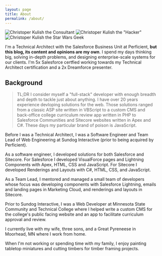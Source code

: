 ```yaml
---
layout: page
title: About
permalink: /about/
---
```


![Christoper Kulish the Consultant](https://s.gravatar.com/avatar/57998ef0474b7c4efe306ff0ac012e5f?s=240)
![Christoper Kulish the "Hacker"](https://s.gravatar.com/avatar/d7cf55182db90689fb27f21b276ac445?s=240)
![Christoper Kulish the Star Wars Geek](https://s.gravatar.com/avatar/28d6bef30f3a03f283ccc9a02b78e806?s=240)

I'm a Technical Architect with the Salesforce Business Unit at Perficient, **but this blog, its content and opinions are my own**. I spend my days thinking big, solving in-depth problems, and designing enterprise-scale systems for our clients. I'm 5x Salesforce certfied working towards my Technical Architect certification and a 2x Dreamforce presenter.

## Background 

> TL;DR I consider myself a "full-stack" developer with enough breadth and depth to tackle just about anything. I have over 20 years experience devloping solutions for the web. Those solutions ranged from a classic ASP site written in VBScript to a custom CMS and back-office college curriculum review app written in PHP to Salesforce Communities and Sitecore websites written in Apex and C#. These days my particular brand of poison is JavaScript.

Before I was a Technical Architect, I was a Software Engineer and Team Lead of Web Engineering at Sundog Interactive (prior to being acquired by Perficient). 

As a software engineer, I developed solutions for both Salesforce and Sitecore. For Salesforce I developed VisualForce pages and Lightning Components with Apex, HTML, CSS and JavaScript. For Sitecore I developed Renderings and Layouts with C#, HTML, CSS, and JavaScript.

As a Team Lead, I mentored and managed a small team of developers whose focus was developing components with Salesforce Lightning, emails and landing pages in Marketing Cloud, and renderings and layouts in Sitecore.

Prior to Sundog Interactive, I was a Web Developer at Minnesota State Community and Technical College where I helped write a custom CMS for the college's public facing website and an app to facilitate curriculum approval and review.

I currently live with my wife, three sons, and a Great Pyreneese in Moorhead, MN where I work from home.

When I'm not working or spending time with my family, I enjoy painting tabletop miniatures and cutting timbers for timber framing projects.